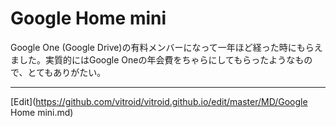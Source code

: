 # Google Home mini

Google One (Google Drive)の有料メンバーになって一年ほど経った時にもらえました。実質的にはGoogle Oneの年会費をちゃらにしてもらったようなもので、とてもありがたい。





----
[Edit](https://github.com/vitroid/vitroid.github.io/edit/master/MD/Google Home mini.md)
